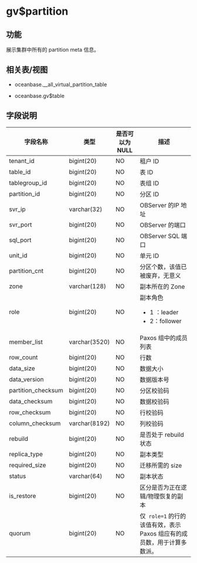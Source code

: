 gv$partition 
=================================



功能 
-----------

展示集群中所有的 partition meta 信息。

相关表/视图 
---------------

* oceanbase.__all_virtual_partition_table

  

* oceanbase.gv$table

  




字段说明 
-------------



|      **字段名称**      |    **类型**     | **是否可以为 NULL** |                                                                **描述**                                                                 |
|--------------------|---------------|----------------|---------------------------------------------------------------------------------------------------------------------------------------|
| tenant_id          | bigint(20)    | NO             | 租户 ID                                                                                                                                 |
| table_id           | bigint(20)    | NO             | 表 ID                                                                                                                                  |
| tablegroup_id      | bigint(20)    | NO             | 表组 ID                                                                                                                                 |
| partition_id       | bigint(20)    | NO             | 分区 ID                                                                                                                                 |
| svr_ip             | varchar(32)   | NO             | OBServer 的IP 地址                                                                                                                       |
| svr_port           | bigint(20)    | NO             | OBServer 的端口                                                                                                                          |
| sql_port           | bigint(20)    | NO             | OBServer SQL 端口                                                                                                                       |
| unit_id            | bigint(20)    | NO             | 单元 ID                                                                                                                                 |
| partition_cnt      | bigint(20)    | NO             | 分区个数，该值已被废弃，无意义                                                                                                                       |
| zone               | varchar(128)  | NO             | 副本所在的 Zone                                                                                                                            |
| role               | bigint(20)    | NO             | 副本角色 <ul><li>1 ：leader</li><li>2：follower</li></ul>      |
| member_list        | varchar(3520) | NO             | Paxos 组中的成员列表                                                                                                                         |
| row_count          | bigint(20)    | NO             | 行数                                                                                                                                    |
| data_size          | bigint(20)    | NO             | 数据大小                                                                                                                                  |
| data_version       | bigint(20)    | NO             | 数据版本号                                                                                                                                 |
| partition_checksum | bigint(20)    | NO             | 分区校验码                                                                                                                                 |
| data_checksum      | bigint(20)    | NO             | 数据校验码                                                                                                                                 |
| row_checksum       | bigint(20)    | NO             | 行校验码                                                                                                                                  |
| column_checksum    | varchar(8192) | NO             | 列校验码                                                                                                                                  |
| rebuild            | bigint(20)    | NO             | 是否处于 rebuild 状态                                                                                                                       |
| replica_type       | bigint(20)    | NO             | 副本类型                                                                                                                                  |
| required_size      | bigint(20)    | NO             | 迁移所需的 size                                                                                                                            |
| status             | varchar(64)   | NO             | 副本状态                                                                                                                                  |
| is_restore         | bigint(20)    | NO             | 区分是否为正在逻辑/物理恢复的副本                                                                                                                     |
| quorum             | bigint(20)    | NO             | 仅` role=1` 的行的该值有效，表示 Paxos 组应有的成员数，用于计算多数派。                                                                                          |


